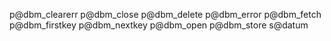 p@dbm_clearerr
p@dbm_close
p@dbm_delete
p@dbm_error
p@dbm_fetch
p@dbm_firstkey
p@dbm_nextkey
p@dbm_open
p@dbm_store
s@datum
